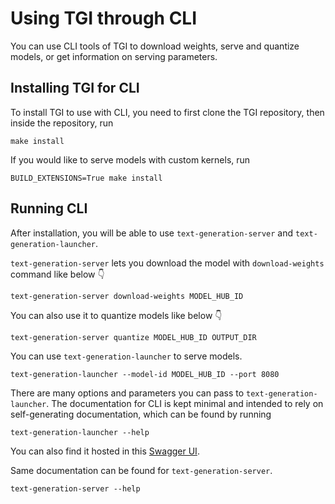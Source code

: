 # Using TGI through CLI

You can use CLI tools of TGI to download weights, serve and quantize models, or get information on serving parameters. 

## Installing TGI for CLI

To install TGI to use with CLI, you need to first clone the TGI repository, then inside the repository, run

```shell
make install
```

If you would like to serve models with custom kernels, run

```shell
BUILD_EXTENSIONS=True make install
```

## Running CLI

After installation, you will be able to use `text-generation-server` and `text-generation-launcher`.

`text-generation-server` lets you download the model with `download-weights` command like below 👇 

```shell
text-generation-server download-weights MODEL_HUB_ID
```

You can also use it to quantize models like below 👇 

```shell
text-generation-server quantize MODEL_HUB_ID OUTPUT_DIR 
```

You can use `text-generation-launcher` to serve models. 

```shell
text-generation-launcher --model-id MODEL_HUB_ID --port 8080
```

There are many options and parameters you can pass to `text-generation-launcher`. The documentation for CLI is kept minimal and intended to rely on self-generating documentation, which can be found by running 

```shell
text-generation-launcher --help
``` 

You can also find it hosted in this [Swagger UI](https://huggingface.github.io/text-generation-inference/).

Same documentation can be found for `text-generation-server`.

```shell
text-generation-server --help
```


